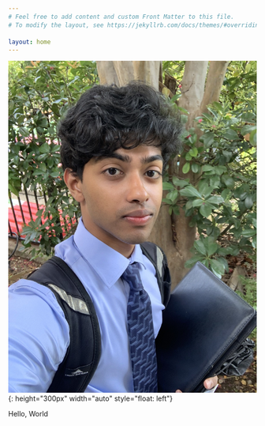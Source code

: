 ```yaml
---
# Feel free to add content and custom Front Matter to this file.
# To modify the layout, see https://jekyllrb.com/docs/themes/#overriding-theme-defaults

layout: home
---
```


![profile](/IMG_3386.jpg){: height="300px" width="auto" style="float: left"}

Hello, World 
